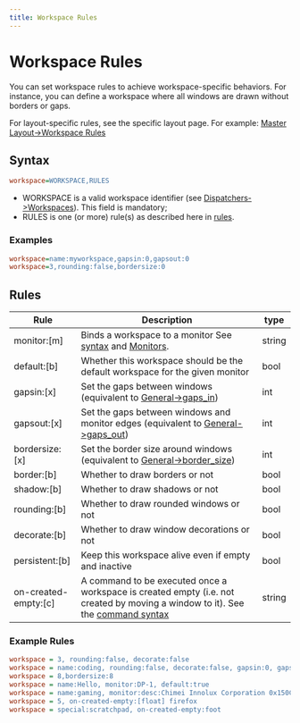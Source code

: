 ```yaml
---
title: Workspace Rules
---
```


# Workspace Rules

You can set workspace rules to achieve workspace-specific behaviors. For
instance, you can define a workspace where all windows are drawn without borders
or gaps.

For layout-specific rules, see the specific layout page. For example:
[Master Layout->Workspace Rules](../Master-Layout#workspace-rules)

## Syntax

```ini
workspace=WORKSPACE,RULES
```

- WORKSPACE is a valid workspace identifier (see
  [Dispatchers->Workspaces](../Dispatchers#workspaces)). This field is
  mandatory;
- RULES is one (or more) rule(s) as described here in [rules](#rules).

### Examples

```ini
workspace=name:myworkspace,gapsin:0,gapsout:0
workspace=3,rounding:false,bordersize:0
```

## Rules

| Rule                 | Description                                                                                                                                                           | type   |
| -------------------- | --------------------------------------------------------------------------------------------------------------------------------------------------------------------- | ------ |
| monitor:[m]          | Binds a workspace to a monitor See [syntax](#syntax) and [Monitors](../Monitors).                                                                                     | string |
| default:[b]          | Whether this workspace should be the default workspace for the given monitor                                                                                          | bool   |
| gapsin:[x]           | Set the gaps between windows (equivalent to [General->gaps_in](../Variables#general))                                                                                 | int    |
| gapsout:[x]          | Set the gaps between windows and monitor edges (equivalent to [General->gaps_out](../Variables#general))                                                              | int    |
| bordersize:[x]       | Set the border size around windows (equivalent to [General->border_size](../Variables#general))                                                                       | int    |
| border:[b]           | Whether to draw borders or not                                                                                                                                        | bool   |
| shadow:[b]           | Whether to draw shadows or not                                                                                                                                        | bool   |
| rounding:[b]         | Whether to draw rounded windows or not                                                                                                                                | bool   |
| decorate:[b]         | Whether to draw window decorations or not                                                                                                                             | bool   |
| persistent:[b]       | Keep this workspace alive even if empty and inactive                                                                                                                  | bool   |
| on-created-empty:[c] | A command to be executed once a workspace is created empty (i.e. not created by moving a window to it). See the [command syntax](../Dispatchers#executing-with-rules) | string |

### Example Rules

```ini
workspace = 3, rounding:false, decorate:false
workspace = name:coding, rounding:false, decorate:false, gapsin:0, gapsout:0, border:false, decorate:false, monitor:DP-1
workspace = 8,bordersize:8
workspace = name:Hello, monitor:DP-1, default:true
workspace = name:gaming, monitor:desc:Chimei Innolux Corporation 0x150C, default:true
workspace = 5, on-created-empty:[float] firefox
workspace = special:scratchpad, on-created-empty:foot
```
